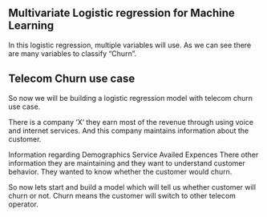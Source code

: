 
## Multivariate Logistic regression for Machine Learning
In this logistic regression, multiple variables will use. As we can see there are many variables to classify “Churn”.

## Telecom Churn use case
So now we will be building a logistic regression model with telecom churn use case.

There is a company ‘X‘ they earn most of the revenue through using voice and internet services. And this company maintains information about the customer.

Information regarding
Demographics
Service Availed
Expences
There other information they are maintaining and they want to understand customer behavior. They wanted to know whether the customer would churn.

So now lets start and build a model which will tell us whether customer will churn or not. Churn means the customer will switch to other telecom operator.


